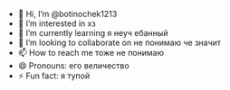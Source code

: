 - 👋 Hi, I’m @botinochek1213
- 👀 I’m interested in хз
- 🌱 I’m currently learning я неуч ебанный
- 💞️ I’m looking to collaborate on не понимаю че значит
- 📫 How to reach me тоже не понимаю
- 😄 Pronouns: его величество
- ⚡ Fun fact: я тупой

<!---
botinochek1213/botinochek1213 is a ✨ special ✨ repository because its `README.md` (this file) appears on your GitHub profile.
You can click the Preview link to take a look at your changes.
--->
